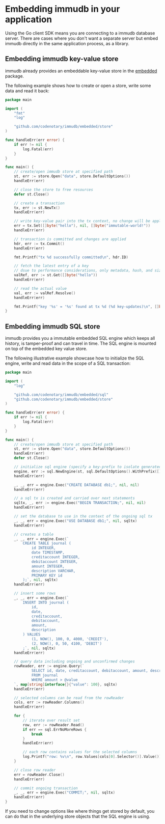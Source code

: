 # Embedding immudb in your application

Using the Go client SDK means you are connecting to a immudb database server. There are cases where you don't want a separate server but embed immudb directly in the same application process, as a library.

<WrappedSection>

## Embedding immudb key-value store

immudb already provides an embeddable key-value store in the [embedded](https://github.com/codenotary/immudb/tree/master/embedded) package.

The following example shows how to create or open a store, write some data and read it back:

```go
package main

import (
	"fmt"
	"log"

	"github.com/codenotary/immudb/embedded/store"
)

func handleErr(err error) {
	if err != nil {
		log.Fatal(err)
	}
}

func main() {
	// create/open immudb store at specified path
	st, err := store.Open("data", store.DefaultOptions())
	handleErr(err)

	// close the store to free resources
	defer st.Close()

	// create a transaction
	tx, err := st.NewTx()
	handleErr(err)

	// write key-value pair into the tx context, no change will be applied yet
	err = tx.Set([]byte("hello"), nil, []byte("immutable-world!"))
	handleErr(err)

	// transaction is committed and changes are applied
	hdr, err := tx.Commit()
	handleErr(err)

	fmt.Printf("tx %d successfully committed\n", hdr.ID)

	// fetch the latest entry of a key
	// dsue to performance considerations, only metadata, hash, and size are returned at first
	valRef, err := st.Get([]byte("hello"))
	handleErr(err)

	// read the actual value
	val, err := valRef.Resolve()
	handleErr(err)

	fmt.Printf("key '%s' = '%s' found at tx %d (%d key-updates)\n", []byte("hello"), val, valRef.Tx(), valRef.HC())
}
```

## Embedding immudb SQL store

immudb provides you a immutable embedded SQL engine which keeps all history, is tamper-proof and can travel in time.
The SQL engine is mounted on top of the embedded key value store.

The following illustrative example showcase how to initialize the SQL engine, write and read data in the scope of a SQL transaction:

```go
package main

import (
	"log"

	"github.com/codenotary/immudb/embedded/sql"
	"github.com/codenotary/immudb/embedded/store"
)

func handleErr(err error) {
	if err != nil {
		log.Fatal(err)
	}
}

func main() {
	// create/open immudb store at specified path
	st, err := store.Open("data", store.DefaultOptions())
	handleErr(err)
	defer st.Close()

	// initialize sql engine (specify a key-prefix to isolate generated kv entries)
	engine, err := sql.NewEngine(st, sql.DefaultOptions().WithPrefix([]byte("sql")))
	handleErr(err)

	_, _, err = engine.Exec("CREATE DATABASE db1;", nil, nil)
	handleErr(err)

	// a sql tx is created and carried over next statements
	sqltx, _, err := engine.Exec("BEGIN TRANSACTION;", nil, nil)
	handleErr(err)

	// set the database to use in the context of the ongoing sql tx
	_, _, err = engine.Exec("USE DATABASE db1;", nil, sqltx)
	handleErr(err)

	// creates a table
	_, _, err = engine.Exec(`
		CREATE TABLE journal (
			id INTEGER,
			date TIMESTAMP,
			creditaccount INTEGER,
			debitaccount INTEGER,
			amount INTEGER,
			description VARCHAR,
			PRIMARY KEY id
		);`, nil, sqltx)
	handleErr(err)

	// insert some rows
	_, _, err = engine.Exec(`
		INSERT INTO journal (
			id,
			date,
			creditaccount,
			debitaccount,
			amount,
			description
		) VALUES 
			(1, NOW(), 100, 0, 4000, 'CREDIT'),
			(2, NOW(), 0, 50, 4100, 'DEBIT')
		;`, nil, sqltx)
	handleErr(err)

	// query data including ongoing and unconfirmed changes
	rowReader, err := engine.Query(`
			SELECT id, date, creditaccount, debitaccount, amount, description
			FROM journal
			WHERE amount > @value
	`, map[string]interface{}{"value": 100}, sqltx)
	handleErr(err)

	// selected columns can be read from the rowReader
	cols, err := rowReader.Columns()
	handleErr(err)

	for {
		// iterate over result set
		row, err := rowReader.Read()
		if err == sql.ErrNoMoreRows {
			break
		}
		handleErr(err)

		// each row contains values for the selected columns
		log.Printf("row: %v\n", row.Values[cols[0].Selector()].Value())
	}

	// close row reader
	err = rowReader.Close()
	handleErr(err)

	// commit ongoing transaction
	_, _, err = engine.Exec("COMMIT;", nil, sqltx)
	handleErr(err)
}
```

If you need to change options like where things get stored by default, you can do that in the underlying store objects that the SQL engine is using.

</WrappedSection>
